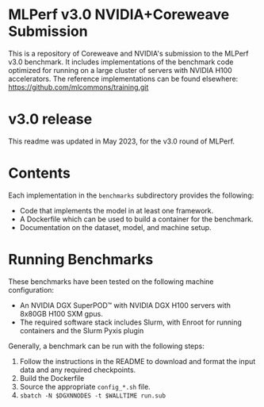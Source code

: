 # MLPerf v3.0 NVIDIA+Coreweave Submission

This is a repository of Coreweave and NVIDIA's submission to the MLPerf v3.0
benchmark.  It includes implementations of the benchmark code optimized for
running on a large cluster of servers with NVIDIA H100 accelerators.  The
reference implementations can be found elsewhere:
https://github.com/mlcommons/training.git

# v3.0 release

This readme was updated in May 2023, for the v3.0 round of MLPerf.

# Contents

Each implementation in the `benchmarks` subdirectory provides the following:
 
* Code that implements the model in at least one framework.
* A Dockerfile which can be used to build a container for the benchmark.
* Documentation on the dataset, model, and machine setup.

# Running Benchmarks

These benchmarks have been tested on the following machine configuration:

* An NVIDIA DGX SuperPOD&trade; with NVIDIA DGX H100 servers with 8x80GB H100 SXM
  gpus.
* The required software stack includes Slurm, with Enroot for running
  containers and the Slurm Pyxis plugin

Generally, a benchmark can be run with the following steps:

1. Follow the instructions in the README to download and format the input data and any required checkpoints.
2. Build the Dockerfile
3. Source the appropriate `config_*.sh` file.
4. `sbatch -N $DGXNNODES -t $WALLTIME run.sub`
